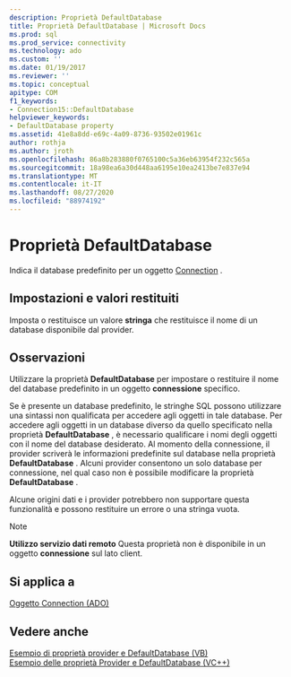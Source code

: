 ```yaml
---
description: Proprietà DefaultDatabase
title: Proprietà DefaultDatabase | Microsoft Docs
ms.prod: sql
ms.prod_service: connectivity
ms.technology: ado
ms.custom: ''
ms.date: 01/19/2017
ms.reviewer: ''
ms.topic: conceptual
apitype: COM
f1_keywords:
- Connection15::DefaultDatabase
helpviewer_keywords:
- DefaultDatabase property
ms.assetid: 41e8a8dd-e69c-4a09-8736-93502e01961c
author: rothja
ms.author: jroth
ms.openlocfilehash: 86a8b283880f0765100c5a36eb63954f232c565a
ms.sourcegitcommit: 18a98ea6a30d448aa6195e10ea2413be7e837e94
ms.translationtype: MT
ms.contentlocale: it-IT
ms.lasthandoff: 08/27/2020
ms.locfileid: "88974192"
---
```

# <a name="defaultdatabase-property"></a>Proprietà DefaultDatabase
Indica il database predefinito per un oggetto [Connection](../../../ado/reference/ado-api/connection-object-ado.md) .  
  
## <a name="settings-and-return-values"></a>Impostazioni e valori restituiti  
 Imposta o restituisce un valore **stringa** che restituisce il nome di un database disponibile dal provider.  
  
## <a name="remarks"></a>Osservazioni  
 Utilizzare la proprietà **DefaultDatabase** per impostare o restituire il nome del database predefinito in un oggetto **connessione** specifico.  
  
 Se è presente un database predefinito, le stringhe SQL possono utilizzare una sintassi non qualificata per accedere agli oggetti in tale database. Per accedere agli oggetti in un database diverso da quello specificato nella proprietà **DefaultDatabase** , è necessario qualificare i nomi degli oggetti con il nome del database desiderato. Al momento della connessione, il provider scriverà le informazioni predefinite sul database nella proprietà **DefaultDatabase** . Alcuni provider consentono un solo database per connessione, nel qual caso non è possibile modificare la proprietà **DefaultDatabase** .  
  
 Alcune origini dati e i provider potrebbero non supportare questa funzionalità e possono restituire un errore o una stringa vuota.  
  
> [!NOTE]
>  **Utilizzo servizio dati remoto** Questa proprietà non è disponibile in un oggetto **connessione** sul lato client.  
  
## <a name="applies-to"></a>Si applica a  
 [Oggetto Connection (ADO)](../../../ado/reference/ado-api/connection-object-ado.md)  
  
## <a name="see-also"></a>Vedere anche  
 [Esempio di proprietà provider e DefaultDatabase (VB)](../../../ado/reference/ado-api/provider-and-defaultdatabase-properties-example-vb.md)   
 [Esempio delle proprietà Provider e DefaultDatabase (VC++)](../../../ado/reference/ado-api/provider-and-defaultdatabase-properties-example-vc.md)   
